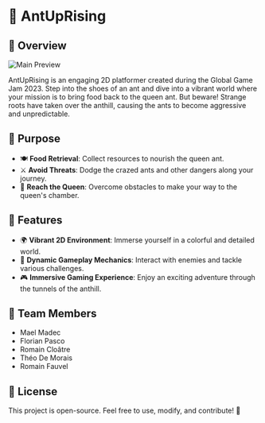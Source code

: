 # 🐜 AntUpRising

## 🚀 Overview
![Main Preview](assets/img/main.png)

AntUpRising is an engaging 2D platformer created during the Global Game Jam 2023. Step into the shoes of an ant and dive into a vibrant world where your mission is to bring food back to the queen ant. But beware! Strange roots have taken over the anthill, causing the ants to become aggressive and unpredictable.

## 🎯 Purpose
- 🍽️ **Food Retrieval**: Collect resources to nourish the queen ant.
- ⚔️ **Avoid Threats**: Dodge the crazed ants and other dangers along your journey.
- 👑 **Reach the Queen**: Overcome obstacles to make your way to the queen's chamber.

## 📝 Features
- 🌍 **Vibrant 2D Environment**: Immerse yourself in a colorful and detailed world.
- 🏃 **Dynamic Gameplay Mechanics**: Interact with enemies and tackle various challenges.
- 🎮 **Immersive Gaming Experience**: Enjoy an exciting adventure through the tunnels of the anthill.

## 👥 Team Members
- Mael Madec
- Florian Pasco
- Romain Cloâtre
- Théo De Morais
- Romain Fauvel

## 🌟 License
This project is open-source. Feel free to use, modify, and contribute! 🚀
